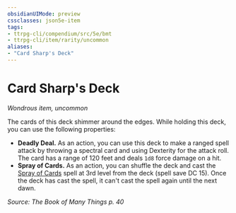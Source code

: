 ```yaml
---
obsidianUIMode: preview
cssclasses: json5e-item
tags:
- ttrpg-cli/compendium/src/5e/bmt
- ttrpg-cli/item/rarity/uncommon
aliases: 
- "Card Sharp's Deck"
---
```

# Card Sharp's Deck
*Wondrous item, uncommon*  


The cards of this deck shimmer around the edges. While holding this deck, you can use the following properties:

- **Deadly Deal.** As an action, you can use this deck to make a ranged spell attack by throwing a spectral card and using Dexterity for the attack roll. The card has a range of 120 feet and deals `1d8` force damage on a hit.  
- **Spray of Cards.** As an action, you can shuffle the deck and cast the [Spray of Cards](spray-of-cards-bmt.md) spell at 3rd level from the deck (spell save DC 15). Once the deck has cast the spell, it can't cast the spell again until the next dawn.  

*Source: The Book of Many Things p. 40*